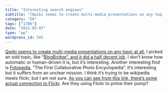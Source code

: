 ```yaml
---
title: "Interesting search engines"
subtitle: "[Qwiki seems to create multi-media presentations on any topic at all.](http://www.qwiki.com) I picke..."
category: "50"
tags: ["1706"]
date: "2011-03-07"
type: "wp"
wordpress_id: 585
---
```

[Qwiki seems to create multi-media presentations on any topic at all.](http://www.qwiki.com) I picked an odd topic, like “[BlogBridge”, and it did a half decent job](http://www.qwiki.com/q/#!/BlogBridge). I don’t know how automatic or human-driven it is, but it’s interesting.
Another interesting find is [Fotopedia](http://www.fotopedia.com), “The First Collaborative Photo Encyclopedia”. It’s interesting but it suffers from an unclear mission. I think it’s trying to be wikipedia meets flickr, but I am not sure. [As you can see from this link, there’s some actual connection to Flickr](http://www.fotopedia.com/items/flickr-3255348609). Are they using Flickr to prime their pump?